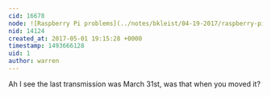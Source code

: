 ```yaml
---
cid: 16678
node: ![Raspberry Pi problems](../notes/bkleist/04-19-2017/raspberry-pi-problems)
nid: 14124
created_at: 2017-05-01 19:15:28 +0000
timestamp: 1493666128
uid: 1
author: warren
---
```


Ah I see the last transmission was March 31st, was that when you moved it?